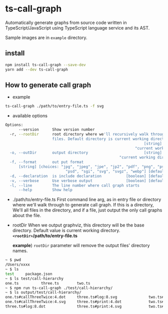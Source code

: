 # ts-call-graph

Automatically generate graphs from source code written in TypeScript/JavaScript using TypeScript language service and its AST.

Sample images are in `example` directory.

## install

```sh
npm install ts-call-graph --save-dev
yarn add --dev ts-call-graph
```

## How to generate call graph

- example

```sh
ts-call-graph ./path/to/entry-file.ts -f svg
```

- available options

```sh
Options:
      --version      Show version number                               [boolean]
  -r, --rootDir      root directory where we'll recursively walk through source
                     files. Default directory is current working directory.
                                                              [string] [default:
                                                          "current working directory"]
  -o, --outDir       output directory                         [string] [default:
                                                   "current working directory/output"]
  -f, --format       out put format
      [string] [choices: "jpg", "jpeg", "jpe", "jp2", "pdf", "png", "ps", "ps2",
                           "psd", "sgi", "svg", "svgz", "webp"] [default: "svg"]
  -d, --declaration  is include declaration           [boolean] [default: false]
  -v, --verbose      Use verbose output               [boolean] [default: false]
  -l, --line         The line number where call graph starts            [number]
      --help         Show help                                         [boolean]
```

- ./path/to/entry-file.ts
  First command line arg, as in entry file or directory where we'll walk through to generate call graph.
  If this is a directory, We'll all files in the directory, and if a file, just output the only call graphs about the file.
- rootDir
  When we output graphviz, this directory will be the base directory. Default value is current working directory.
  **`<rootDir>`/path/to/entry-file.ts**

  **example**)
  `rootDir` parameter will remove the output files' directory names.

```sh
~ $ pwd
/Users/xxxx
~ $ ls
test     package.json
~ $ ls test/call-hierarchy
one.ts          three.ts        two.ts
~ $ npm run ts-call-graph ./test/call-hierarchy/
~ $ ls output/test/call-hierarchy/
one.ts#callThreeTwice:4.dot     three.ts#log:8.svg              two.ts#tada:7.dot               two.ts#tada:8.svg
one.ts#callThreeTwice:4.svg     three.ts#print:4.dot            two.ts#tada:7.svg
three.ts#log:8.dot              three.ts#print:4.svg            two.ts#tada:8.do
```
